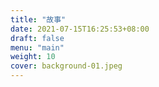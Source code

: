 ```yaml
---
title: "故事"
date: 2021-07-15T16:25:53+08:00
draft: false
menu: "main"
weight: 10
cover: background-01.jpeg
---
```


